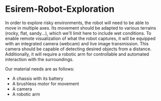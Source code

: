 # Esirem-Robot-Exploration
In order to explore risky environments, the robot will need to be able to move in multiple axes. Its movement should be adapted to various terrains (rocky, flat, sandy...), which we'll limit here to include wet conditions. To enable remote visualization of what the robot captures, it will be equipped with an integrated camera (webcam) and live image transmission. This camera should be capable of detecting desired objects from a distance. Additionally, it will require a robotic arm for controllable and automated interaction with the surroundings.

Our material needs are as follows:
- A chassis with its battery
- A brushless motor for movement
- A camera
- A robotic arm
